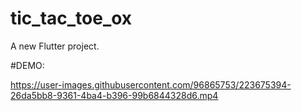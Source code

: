 # tic_tac_toe_ox

A new Flutter project.

#DEMO:

https://user-images.githubusercontent.com/96865753/223675394-26da5bb8-9361-4ba4-b396-99b6844328d6.mp4
